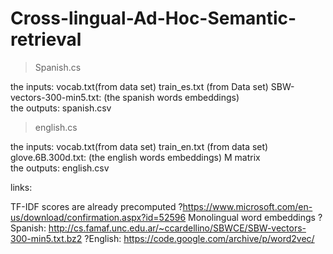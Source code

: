 # Cross-lingual-Ad-Hoc-Semantic-retrieval

>Spanish.cs	

the inputs:	vocab.txt(from data set)		train_es.txt (from Data set)	SBW-vectors-300-min5.txt: (the spanish words embeddings)		
the outputs: spanish.csv	



>english.cs	

the inputs: vocab.txt(from data set)		train_en.txt (from data set)		glove.6B.300d.txt: (the english words embeddings)		M matrix 	
the outputs: english.csv	



links:

TF-IDF scores are already precomputed
?https://www.microsoft.com/en-us/download/confirmation.aspx?id=52596
Monolingual word embeddings
?Spanish: http://cs.famaf.unc.edu.ar/~ccardellino/SBWCE/SBW-vectors-300-min5.txt.bz2
?English: https://code.google.com/archive/p/word2vec/
